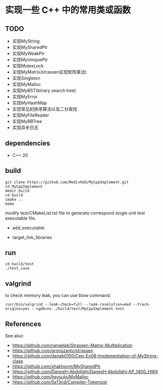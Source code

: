 # 实现一些 C++ 中的常用类或函数

## TODO

- 实现MyString
- 实现MySharedPtr
- 实现MyWeakPtr
- 实现MyUniquePtr
- 实现MutexLock
- 实现MyMatrix(strassen实现矩阵乘法)
- 实现Singleton
- 实现MyMalloc
- 实现MyBST(binary search tree)
- 实现MyError
- 实现MyHashMap
- 实现常见的排序算法以及二分查找
- 实现MyFileReader
- 实现MyRBTree
- 实现异步日志

## dependencies

- C++ 20

## build

```shell
git clone https://github.com/MedivhGO/MyCppImplement.git
cd MyCppImplement
mkdir build
cd build
cmake ..
make
```

modify test/CMakeList.txt file to generate correspond single unit test executable file.

- add_executable

- target_link_libraries

## run

```shell
cd build/test
./test_case
```

## valgrind

to check memory leak, you can use blow command.

```shell
/usr/bin/valgrind --leak-check=full --leak-resolution=med --track-origins=yes --vgdb=no ./build/test/MyCppImplement.test
```


## References

See also:

- https://github.com/rangelak/Strassen-Matrix-Multiplication
- https://github.com/aronszanto/strassen
- https://github.com/danek0100/Cpp-Ex08-Implementation-of-MyString-class
- https://github.com/shakhovm/MySharedPtr
- https://github.com/DanesH-Abdollahi/DanesH-Abdollahi-AP_1400_HW4
- https://github.com/heysulo/MyMalloc
- https://github.com/0xf3cd/Compiler-Tokenizer

